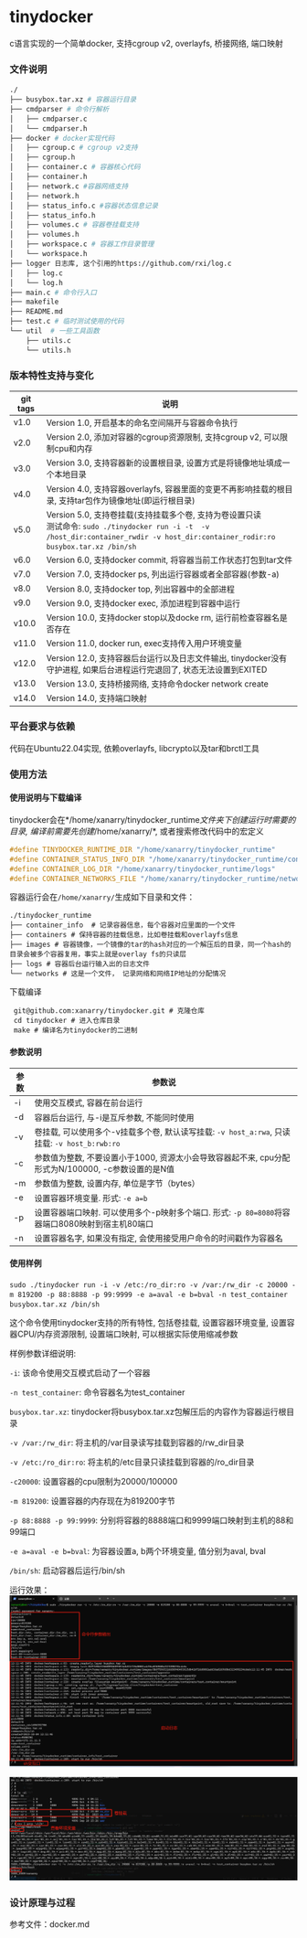 # tinydocker

c语言实现的一个简单docker, 支持cgroup v2, overlayfs, 桥接网络, 端口映射



### 文件说明

```bash
./
├── busybox.tar.xz # 容器运行目录
├── cmdparser # 命令行解析
│   ├── cmdparser.c
│   └── cmdparser.h
├── docker # docker实现代码
│   ├── cgroup.c # cgroup v2支持
│   ├── cgroup.h
│   ├── container.c # 容器核心代码
│   ├── container.h
│   ├── network.c #容器网络支持
│   ├── network.h
│   ├── status_info.c #容器状态信息记录
│   ├── status_info.h
│   ├── volumes.c # 容器卷挂载支持
│   ├── volumes.h
│   ├── workspace.c # 容器工作目录管理
│   └── workspace.h
├── logger 日志库, 这个引用的https://github.com/rxi/log.c
│   ├── log.c
│   └── log.h
├── main.c # 命令行入口
├── makefile
├── README.md
├── test.c # 临时测试使用的代码
└── util  # 一些工具函数
    ├── utils.c
    └── utils.h
```



### 版本特性支持与变化

| git tags | 说明                                                         |
| -------- | ------------------------------------------------------------ |
| v1.0     | Version 1.0, 开启基本的命名空间隔开与容器命令执行            |
| v2.0     | Version 2.0, 添加对容器的cgroup资源限制, 支持cgroup v2, 可以限制cpu和内存 |
| v3.0     | Version 3.0, 支持容器新的设置根目录, 设置方式是将镜像地址填成一个本地目录 |
| v4.0     | Version 4.0, 支持容器overlayfs, 容器里面的变更不再影响挂载的根目录, 支持tar包作为镜像地址(即运行根目录) |
| v5.0     | Version 5.0, 支持卷挂载(支持挂载多个卷, 支持为卷设置只读<br>测试命令: `sudo ./tinydocker run -i -t  -v /host_dir:container_rwdir -v host_dir:container_rodir:ro busybox.tar.xz /bin/sh` |
| v6.0     | Version 6.0, 支持docker commit, 将容器当前工作状态打包到tar文件 |
| v7.0     | Version 7.0, 支持docker ps, 列出运行容器或者全部容器(参数-a) |
| v8.0     | Version 8.0, 支持docker top, 列出容器中的全部进程            |
| v9.0     | Version 9.0, 支持docker exec, 添加进程到容器中运行           |
| v10.0    | Version 10.0, 支持docker stop以及docke rm, 运行前检查容器名是否存在 |
| v11.0    | Version 11.0, docker run, exec支持传入用户环境变量           |
| v12.0    | Version 12.0, 支持容器后台运行以及日志文件输出, tinydocker没有守护进程, 如果后台进程运行完退回了, 状态无法设置到EXITED |
| v13.0    | Version 13.0, 支持桥接网络, 支持命令docker network create    |
| v14.0    | Version 14.0, 支持端口映射                                   |



### 平台要求与依赖

代码在Ubuntu22.04实现, 依赖overlayfs, libcrypto以及tar和brctl工具



### 使用方法

#### 使用说明与下载编译
tinydocker会在*/home/xanarry/tinydocker_runtime*文件夹下创建运行时需要的目录, 编译前需要先创建*/home/xanarry/*, 或者搜索修改代码中的宏定义
```c
#define TINYDOCKER_RUNTIME_DIR "/home/xanarry/tinydocker_runtime"
#define CONTAINER_STATUS_INFO_DIR "/home/xanarry/tinydocker_runtime/container_info"
#define CONTAINER_LOG_DIR "/home/xanarry/tinydocker_runtime/logs"
#define CONTAINER_NETWORKS_FILE "/home/xanarry/tinydocker_runtime/networks"
```

容器运行会在`/home/xanarry/`生成如下目录和文件：
```
./tinydocker_runtime
├── container_info  # 记录容器信息，每个容器对应里面的一个文件
├── containers # 保持容器的挂载信息，比如卷挂载和overlayfs信息
├── images # 容器镜像，一个镜像的tar的hash对应的一个解压后的目录，同一个hash的目录会被多个容器复用，事实上就是overlay fs的只读层
├── logs # 容器后台运行输入出的日志文件
└── networks # 这是一个文件， 记录网络和网络IP地址的分配情况
```

下载编译
```
 git@github.com:xanarry/tinydocker.git # 克隆仓库
 cd tinydocker # 进入仓库目录
 make # 编译名为tinydocker的二进制
```


#### 参数说明

| 参数 | 参数说                                                       |
| ---- | ------------------------------------------------------------ |
| -i   | 使用交互模式, 容器在前台运行                                 |
| -d   | 容器后台运行, 与-i是互斥参数, 不能同时使用                   |
| -v   | 卷挂载, 可以使用多个-v挂载多个卷, 默认读写挂载: `-v host_a:rwa`, 只读挂载: `-v host_b:rwb:ro` |
| -c   | 参数值为整数, 不要设置小于1000, 资源太小会导致容器起不来, cpu分配形式为N/100000, -c参数设置的是N值 |
| -m   | 参数值为整数, 设置内存, 单位是字节（bytes）                  |
| -e   | 设置容器环境变量. 形式: `-e a=b`                             |
| -p   | 设置容器端口映射. 可以使用多个-p映射多个端口. 形式: `-p 80=8080`将容器端口8080映射到宿主机80端口 |
| -n   | 设置容器名字, 如果没有指定, 会使用接受用户命令的时间戳作为容器名 |



#### 使用样例

`sudo ./tinydocker run -i -v /etc:/ro_dir:ro -v /var:/rw_dir -c 20000 -m 819200 -p 88:8888 -p 99:9999 -e a=aval -e b=bval -n test_container busybox.tar.xz /bin/sh`

这个命令使用tinydocker支持的所有特性, 包括卷挂载, 设置容器环境变量, 设置容器CPU/内存资源限制, 设置端口映射, 可以根据实际使用缩减参数

样例参数详细说明:

`-i`: 该命令使用交互模式启动了一个容器

`-n test_container`: 命令容器名为test_container

`busybox.tar.xz`: tinydocker将busybox.tar.xz包解压后的内容作为容器运行根目录

`-v /var:/rw_dir`: 将主机的/var目录读写挂载到容器的/rw_dir目录

`-v /etc:/ro_dir:ro`: 将主机的/etc目录只读挂载到容器的/ro_dir目录

`-c20000`: 设置容器的cpu限制为20000/100000

`-m 819200`: 设置容器的内存现在为819200字节

`-p 88:8888 -p 99:9999`: 分别将容器的8888端口和9999端口映射到主机的88和99端口

`-e a=aval -e b=bval`: 为容器设置a, b两个环境变量, 值分别为aval, bval

`/bin/sh`: 启动容器后运行/bin/sh

运行效果：
![容器运行](a.png)

![参数检查](b.png)


### 设计原理与过程
参考文件：docker.md